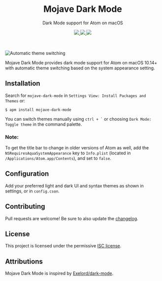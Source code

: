 <div align="center">
  <h1>Mojave Dark Mode</h1>
  <p>Dark Mode support for Atom on macOS</p>
  <a href=https://github.com/paysonwallach/mojave-dark-mode/blob/master/LICENSE>
    <img src=https://img.shields.io/apm/v/mojave-dark-mode.svg?style=flat-square>
  </a>
  <a href=https://atom.io/packages/mojave-dark-mode>
    <img src=https://img.shields.io/apm/l/mojave-dark-mode.svg?style=flat-square>
  </a>
  <a href=https://buymeacoffee.com/paysonwallach>
    <img src=https://img.shields.io/badge/donate-Buy%20me%20a%20coffee-yellow?style=flat-square>
  </a>
  <br>
  <br>
  <br>
</div>

![Automatic theme switching](https://raw.githubusercontent.com/paysonwallach/mojave-dark-mode/master/automatic-theme-switching.gif)

Mojave Dark Mode provides dark mode support for Atom on macOS 10.14+ with automatic theme switching based on the system appearance setting.

## Installation

Search for `mojave-dark-mode` in `Settings View: Install Packages and Themes` or:

```
$ apm install mojave-dark-mode
```

You can switch themes manually using `` ctrl + ` `` or choosing `Dark Mode: Toggle theme` in the command palette.

### Note:

To get the title bar to change in older versions of Atom as well, add the `NSRequiresAquaSystemAppearance` key to `Info.plist` (located in `/Applications/Atom.app/Contents`), and set to `false`.

## Configuration

Add your preferred light and dark UI and syntax themes as shown in settings, or in `config.cson`.

## Contributing

Pull requests are welcome! Be sure to also update the [changelog](https://github.com/paysonwallach/mojave-dark-mode/blob/master/CHANGELOG.md).

## License

This project is licensed under the permissive [ISC license](https://github.com/paysonwallach/mojave-dark-mode/blob/master/LICENSE).

## Attributions

Mojave Dark Mode is inspired by [Exelord/dark-mode](https://github.com/Exelord/dark-mode).
